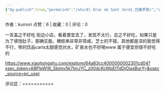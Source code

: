 ```yaml
---
{"dg-publish":true,"permalink":"/xhs/El Drac de Sant Jordi_巴塞罗那/","created":"2025-03-17T22:07:58.281+08:00","updated":"2025-03-17T22:07:58.281+08:00"}
---
```


作者：kumori
点赞：6   |   收藏：0   |   评论：0

一言盖之不好吃
街边小店，看着便宜去了，发现不太行，总之不好吃，如果只是为了填饱肚子，那确实能。橄榄串非常非常咸，芝士的不错，其他都是凉的我觉得不行，带的饮品carla太甜感觉对水，矿泉水也不好喝www
属于便宜但很不好吃的

https://www.xiaohongshu.com/explore/64a83cc4000000002301cd04?xsec_token=ABPlpWW_Sbjmy5k7ImJYC_z00dcKcWpEtTdDjOjasBurY=&xsec_source=pc_user

评论区：===========

